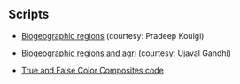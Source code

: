 ## Scripts

- [Biogeographic regions]() (courtesy: Pradeep Koulgi)

- [Biogeographic regions and agri]() (courtesy: Ujaval Gandhi)

- [True and False Color Composites code]()
